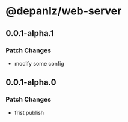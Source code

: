 # @depanlz/web-server

## 0.0.1-alpha.1

### Patch Changes

- modify some config

## 0.0.1-alpha.0

### Patch Changes

- frist publish
